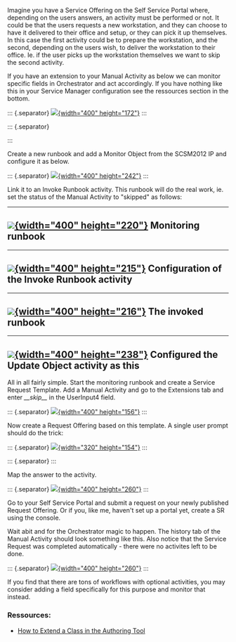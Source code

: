 ﻿Imagine you have a Service Offering on the Self Service Portal where,
depending on the users answers, an activity must be performed or not.
It could be that the users requests a new workstation, and they can
choose to have it delivered to their office and setup, or they can pick
it up themselves. In this case the first activity could be to prepare
the workstation, and the second, depending on the users wish, to deliver
the workstation to their office. Ie. if the user picks up the
workstation themselves we want to skip the second activity.

If you have an extension to your Manual Activity as below we can monitor
specific fields in Orchestrator and act accordingly. If you have nothing
like this in your Service Manager configuration see the ressources
section in the bottom.


::: {.separator}
[![](//4.bp.blogspot.com/-gFfxwPy79-o/Unkh2kwnu_I/AAAAAAAACvk/jB7wH-rufOc/s400/1.png){width="400"
height="172"}](//4.bp.blogspot.com/-gFfxwPy79-o/Unkh2kwnu_I/AAAAAAAACvk/jB7wH-rufOc/s1600/1.png)
:::

::: {.separator}

:::

Create a new runbook and add a Monitor Object from the SCSM2012 IP and
configure it as below.

::: {.separator}
[![](//1.bp.blogspot.com/-E8POeLaldbA/UnkjtS8CjgI/AAAAAAAACvs/6Yf-ThxI7ZI/s400/2.png){width="400"
height="242"}](//1.bp.blogspot.com/-E8POeLaldbA/UnkjtS8CjgI/AAAAAAAACvs/6Yf-ThxI7ZI/s1600/2.png)
:::

Link it to an Invoke Runbook activity. This runbook will do the real
work, ie. set the status of the Manual Activity to \"skipped\" as
follows:

  ----------------------------------------------------------------------------------------------------------------------------------------------------------------------------------------------------
  [![](//3.bp.blogspot.com/-7kt80LNNXTY/Unkkskh7YdI/AAAAAAAACv4/_cc2uxYSiKU/s400/3.png){width="400" height="220"}](//3.bp.blogspot.com/-7kt80LNNXTY/Unkkskh7YdI/AAAAAAAACv4/_cc2uxYSiKU/s1600/3.png)
  Monitoring runbook
  ----------------------------------------------------------------------------------------------------------------------------------------------------------------------------------------------------

  ----------------------------------------------------------------------------------------------------------------------------------------------------------------------------------------------------
  [![](//1.bp.blogspot.com/-v8gkJ0MCNnk/Unkksl5bqwI/AAAAAAAACwU/7ZfvkBaTC00/s400/4.png){width="400" height="215"}](//1.bp.blogspot.com/-v8gkJ0MCNnk/Unkksl5bqwI/AAAAAAAACwU/7ZfvkBaTC00/s1600/4.png)
  Configuration of the Invoke Runbook activity
  ----------------------------------------------------------------------------------------------------------------------------------------------------------------------------------------------------

  ----------------------------------------------------------------------------------------------------------------------------------------------------------------------------------------------------
  [![](//1.bp.blogspot.com/-Obw95N9BIDc/UnkkskRE1hI/AAAAAAAACwI/pEMap4oQjvk/s400/5.png){width="400" height="216"}](//1.bp.blogspot.com/-Obw95N9BIDc/UnkkskRE1hI/AAAAAAAACwI/pEMap4oQjvk/s1600/5.png)
  The invoked runbook
  ----------------------------------------------------------------------------------------------------------------------------------------------------------------------------------------------------

  ----------------------------------------------------------------------------------------------------------------------------------------------------------------------------------------------------
  [![](//3.bp.blogspot.com/-y3fkwNzmzcs/UnkljirHH0I/AAAAAAAACwc/ekvQFgbJ2z0/s400/6.png){width="400" height="238"}](//3.bp.blogspot.com/-y3fkwNzmzcs/UnkljirHH0I/AAAAAAAACwc/ekvQFgbJ2z0/s1600/6.png)
  Configured the Update Object activity as this
  ----------------------------------------------------------------------------------------------------------------------------------------------------------------------------------------------------

All in all fairly simple. Start the monitoring runbook and create a
Service Request Template. Add a Manual Activity and go to the Extensions
tab and enter *\_\_skip\_\_* in the UserInput4 field.

::: {.separator}
[![](//3.bp.blogspot.com/-0tG-xUxuF9A/UnknC3Z6ZsI/AAAAAAAACwk/0Btnkx4jn2A/s400/7.png){width="400"
height="156"}](//3.bp.blogspot.com/-0tG-xUxuF9A/UnknC3Z6ZsI/AAAAAAAACwk/0Btnkx4jn2A/s1600/7.png)
:::


Now create a Request Offering based on this template. A single user
prompt should do the trick:

::: {.separator}
[![](//2.bp.blogspot.com/-XbWOZDyFzBc/Unko76XR3NI/AAAAAAAACxA/je8rSPGCEZY/s320/8.png){width="320"
height="154"}](//2.bp.blogspot.com/-XbWOZDyFzBc/Unko76XR3NI/AAAAAAAACxA/je8rSPGCEZY/s1600/8.png)
:::



::: {.separator}
:::

Map the answer to the activity.

::: {.separator}
[![](//1.bp.blogspot.com/-ZFcictfHCak/UnkoIvxWxoI/AAAAAAAACw0/KnRNN71drWE/s400/9.png){width="400"
height="260"}](//1.bp.blogspot.com/-ZFcictfHCak/UnkoIvxWxoI/AAAAAAAACw0/KnRNN71drWE/s1600/9.png)
:::

Go to your Self Service Portal and submit a request on your newly
published Request Offering. Or if you, like me, haven\'t set up a portal
yet, create a SR using the console.

Wait abit and for the Orchestrator magic to happen. The history tab of
the Manual Activity should look something like this. Also notice that
the Service Request was completed automatically - there were no
activites left to be done.

::: {.separator}
[![](//1.bp.blogspot.com/-K68J6LTyTWk/UnkqJ5vsq3I/AAAAAAAACxM/4v8T4lJr_3Y/s400/10.png){width="400"
height="260"}](//1.bp.blogspot.com/-K68J6LTyTWk/UnkqJ5vsq3I/AAAAAAAACxM/4v8T4lJr_3Y/s1600/10.png)
:::


If you find that there are tons of workflows with optional activities,
you may consider adding a field specifically for this purpose and
monitor that instead.

### Ressources:



-   [How to Extend a Class in the Authoring
    Tool](http://technet.microsoft.com/en-us/library/hh495653.aspx)

```

```
